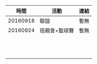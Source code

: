 | 時間 | 活動 | 連結 |
|------|------|------|
|20160918|聯誼|暫無|
|20160924|班親會+籃球賽|暫無|
|      |      |      |
|      |      |      |
|      |      |      |
|      |      |      |
|      |      |      |
|      |      |      |
|      |      |      |
|      |      |      |
|      |      |      |
|      |      |      |
|      |      |      |
|      |      |      |